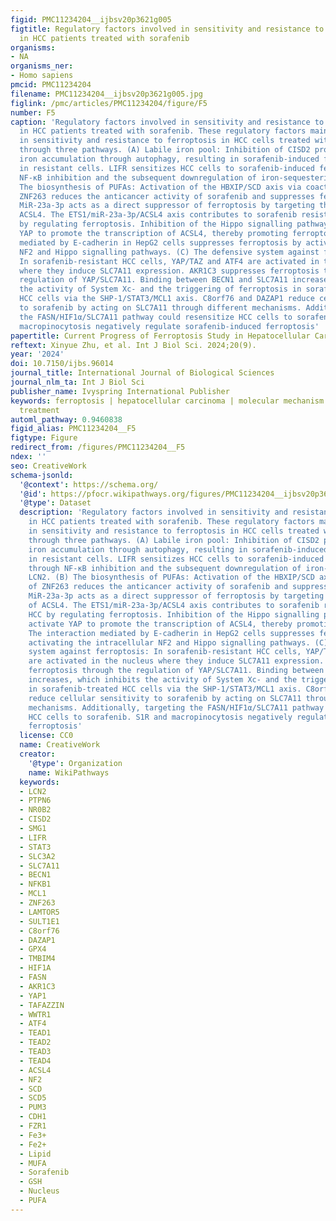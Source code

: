 ```yaml
---
figid: PMC11234204__ijbsv20p3621g005
figtitle: Regulatory factors involved in sensitivity and resistance to ferroptosis
  in HCC patients treated with sorafenib
organisms:
- NA
organisms_ner:
- Homo sapiens
pmcid: PMC11234204
filename: PMC11234204__ijbsv20p3621g005.jpg
figlink: /pmc/articles/PMC11234204/figure/F5
number: F5
caption: 'Regulatory factors involved in sensitivity and resistance to ferroptosis
  in HCC patients treated with sorafenib. These regulatory factors mainly participate
  in sensitivity and resistance to ferroptosis in HCC cells treated with sorafenib
  through three pathways. (A) Labile iron pool: Inhibition of CISD2 promotes excessive
  iron accumulation through autophagy, resulting in sorafenib-induced ferroptosis
  in resistant cells. LIFR sensitizes HCC cells to sorafenib-induced ferroptosis through
  NF-κB inhibition and the subsequent downregulation of iron-sequestering LCN2. (B)
  The biosynthesis of PUFAs: Activation of the HBXIP/SCD axis via coactivation of
  ZNF263 reduces the anticancer activity of sorafenib and suppresses ferroptosis.
  MiR-23a-3p acts as a direct suppressor of ferroptosis by targeting the 3''UTR of
  ACSL4. The ETS1/miR‑23a‑3p/ACSL4 axis contributes to sorafenib resistance in HCC
  by regulating ferroptosis. Inhibition of the Hippo signalling pathway can activate
  YAP to promote the transcription of ACSL4, thereby promoting ferroptosis. The interaction
  mediated by E-cadherin in HepG2 cells suppresses ferroptosis by activating the intracellular
  NF2 and Hippo signalling pathways. (C) The defensive system against ferroptosis:
  In sorafenib-resistant HCC cells, YAP/TAZ and ATF4 are activated in the nucleus
  where they induce SLC7A11 expression. AKR1C3 suppresses ferroptosis through the
  regulation of YAP/SLC7A11. Binding between BECN1 and SLC7A11 increases, which inhibits
  the activity of System Xc- and the triggering of ferroptosis in sorafenib-treated
  HCC cells via the SHP-1/STAT3/MCL1 axis. C8orf76 and DAZAP1 reduce cellular sensitivity
  to sorafenib by acting on SLC7A11 through different mechanisms. Additionally, targeting
  the FASN/HIF1α/SLC7A11 pathway could resensitize HCC cells to sorafenib. S1R and
  macropinocytosis negatively regulate sorafenib-induced ferroptosis'
papertitle: Current Progress of Ferroptosis Study in Hepatocellular Carcinoma
reftext: Xinyue Zhu, et al. Int J Biol Sci. 2024;20(9).
year: '2024'
doi: 10.7150/ijbs.96014
journal_title: International Journal of Biological Sciences
journal_nlm_ta: Int J Biol Sci
publisher_name: Ivyspring International Publisher
keywords: ferroptosis | hepatocellular carcinoma | molecular mechanism | combined
  treatment
automl_pathway: 0.9460838
figid_alias: PMC11234204__F5
figtype: Figure
redirect_from: /figures/PMC11234204__F5
ndex: ''
seo: CreativeWork
schema-jsonld:
  '@context': https://schema.org/
  '@id': https://pfocr.wikipathways.org/figures/PMC11234204__ijbsv20p3621g005.html
  '@type': Dataset
  description: 'Regulatory factors involved in sensitivity and resistance to ferroptosis
    in HCC patients treated with sorafenib. These regulatory factors mainly participate
    in sensitivity and resistance to ferroptosis in HCC cells treated with sorafenib
    through three pathways. (A) Labile iron pool: Inhibition of CISD2 promotes excessive
    iron accumulation through autophagy, resulting in sorafenib-induced ferroptosis
    in resistant cells. LIFR sensitizes HCC cells to sorafenib-induced ferroptosis
    through NF-κB inhibition and the subsequent downregulation of iron-sequestering
    LCN2. (B) The biosynthesis of PUFAs: Activation of the HBXIP/SCD axis via coactivation
    of ZNF263 reduces the anticancer activity of sorafenib and suppresses ferroptosis.
    MiR-23a-3p acts as a direct suppressor of ferroptosis by targeting the 3''UTR
    of ACSL4. The ETS1/miR‑23a‑3p/ACSL4 axis contributes to sorafenib resistance in
    HCC by regulating ferroptosis. Inhibition of the Hippo signalling pathway can
    activate YAP to promote the transcription of ACSL4, thereby promoting ferroptosis.
    The interaction mediated by E-cadherin in HepG2 cells suppresses ferroptosis by
    activating the intracellular NF2 and Hippo signalling pathways. (C) The defensive
    system against ferroptosis: In sorafenib-resistant HCC cells, YAP/TAZ and ATF4
    are activated in the nucleus where they induce SLC7A11 expression. AKR1C3 suppresses
    ferroptosis through the regulation of YAP/SLC7A11. Binding between BECN1 and SLC7A11
    increases, which inhibits the activity of System Xc- and the triggering of ferroptosis
    in sorafenib-treated HCC cells via the SHP-1/STAT3/MCL1 axis. C8orf76 and DAZAP1
    reduce cellular sensitivity to sorafenib by acting on SLC7A11 through different
    mechanisms. Additionally, targeting the FASN/HIF1α/SLC7A11 pathway could resensitize
    HCC cells to sorafenib. S1R and macropinocytosis negatively regulate sorafenib-induced
    ferroptosis'
  license: CC0
  name: CreativeWork
  creator:
    '@type': Organization
    name: WikiPathways
  keywords:
  - LCN2
  - PTPN6
  - NR0B2
  - CISD2
  - SMG1
  - LIFR
  - STAT3
  - SLC3A2
  - SLC7A11
  - BECN1
  - NFKB1
  - MCL1
  - ZNF263
  - LAMTOR5
  - SULT1E1
  - C8orf76
  - DAZAP1
  - GPX4
  - TMBIM4
  - HIF1A
  - FASN
  - AKR1C3
  - YAP1
  - TAFAZZIN
  - WWTR1
  - ATF4
  - TEAD1
  - TEAD2
  - TEAD3
  - TEAD4
  - ACSL4
  - NF2
  - SCD
  - SCD5
  - PUM3
  - CDH1
  - FZR1
  - Fe3+
  - Fe2+
  - Lipid
  - MUFA
  - Sorafenib
  - GSH
  - Nucleus
  - PUFA
---
```

